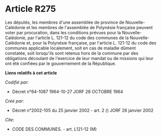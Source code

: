 # Article R275

Les députés, les membres d'une assemblée de province de Nouvelle-Calédonie et les membres de l'assemblée de Polynésie
française peuvent voter par procuration, dans les conditions prévues pour la Nouvelle-Calédonie, par l'article L. 121-12 du
code des communes de la Nouvelle-Calédonie et, pour la Polynésie française, par l'article L. 121-12 du code des communes
applicable localement, soit en cas de maladie dûment constatée, soit lorsqu'ils sont retenus hors de la commune par des
obligations découlant de l'exercice de leur mandat ou de missions qui leur ont été confiées par le gouvernement de la
République.

**Liens relatifs à cet article**

_Codifié par_:

  - Décret n°64-1087 1964-10-27 JORF 28 OCTOBRE 1964

_Créé par_:

  - Décret n°2002-105 du 25 janvier 2002 - art. 2 () JORF 26 janvier 2002

_Cite_:

  - CODE DES COMMUNES. - art. L121-12 (M)
